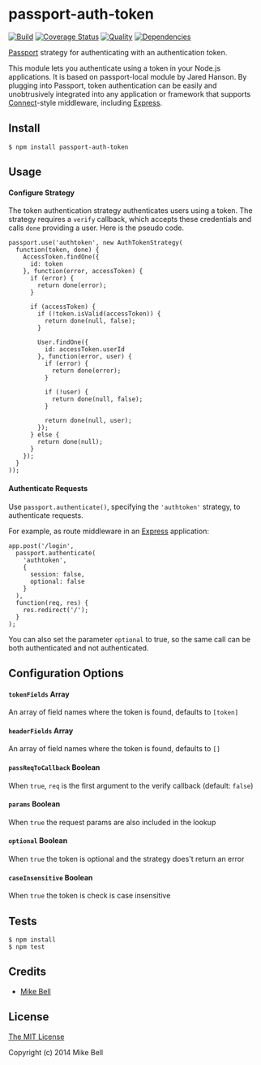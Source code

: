 # passport-auth-token

[![Build](https://travis-ci.org/mbell8903/passport-auth-token.png)](https://travis-ci.org/mbell8903/passport-auth-token)
[![Coverage Status](https://coveralls.io/repos/mbell8903/passport-auth-token/badge.png)](https://coveralls.io/r/mbell8903/passport-auth-token)
[![Quality](https://codeclimate.com/github/mbell8903/passport-auth-token.png)](https://codeclimate.com/github/mbell8903/passport-auth-token)
[![Dependencies](https://david-dm.org/mbell8903/passport-auth-token.png)](https://david-dm.org/mbell8903/passport-auth-token)


[Passport](http://passportjs.org/) strategy for authenticating with an authentication token.

This module lets you authenticate using a token in your Node.js
applications. It is based on passport-local module by Jared Hanson.
By plugging into Passport, token authentication can be easily and
unobtrusively integrated into any application or framework that supports
[Connect](http://www.senchalabs.org/connect/)-style middleware, including
[Express](http://expressjs.com/).

## Install

    $ npm install passport-auth-token

## Usage

#### Configure Strategy

The token authentication strategy authenticates users using a token.
The strategy requires a `verify` callback, which accepts these
credentials and calls `done` providing a user.
Here is the pseudo code.

    passport.use('authtoken', new AuthTokenStrategy(
      function(token, done) {
        AccessToken.findOne({
          id: token
        }, function(error, accessToken) {
          if (error) {
            return done(error);
          }

          if (accessToken) {
            if (!token.isValid(accessToken)) {
              return done(null, false);
            }

            User.findOne({
              id: accessToken.userId
            }, function(error, user) {
              if (error) {
                return done(error);
              }

              if (!user) {
                return done(null, false);
              }

              return done(null, user);
            });
          } else {
            return done(null);
          }
        });
      }
    ));

#### Authenticate Requests

Use `passport.authenticate()`, specifying the `'authtoken'` strategy, to
authenticate requests.

For example, as route middleware in an [Express](http://expressjs.com/)
application:

    app.post('/login',
      passport.authenticate(
        'authtoken',
        {
          session: false,
          optional: false
        }
      ),
      function(req, res) {
        res.redirect('/');
      }
    );

You can also set the parameter `optional` to true, so the same call can be both authenticated and not authenticated.

## Configuration Options

#### `tokenFields` Array<String> ####
An array of field names where the token is found, defaults to `[token]`

#### `headerFields` Array<String> ####
An array of field names where the token is found, defaults to `[]`

#### `passReqToCallback` Boolean ####
When `true`, `req` is the first argument to the verify callback (default: `false`)

#### `params` Boolean ####
When `true` the request params are also included in the lookup

#### `optional` Boolean ####
When `true` the token is optional and the strategy does't return an error

#### `caseInsensitive` Boolean ####
When `true` the token is check is case insensitive

## Tests

    $ npm install
    $ npm test

## Credits

  - [Mike Bell](http://github.com/mbell8903)

## License

[The MIT License](http://opensource.org/licenses/MIT)

Copyright (c) 2014 Mike Bell
